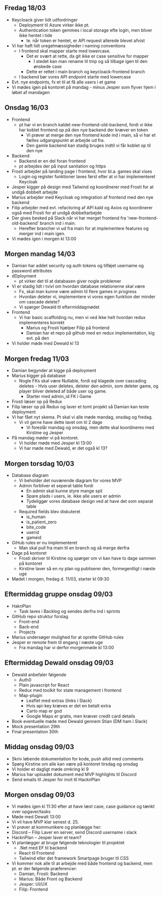 ## Fredag 18/03 ##
- Keycloack giver lidt udfordringer
  - Deployment til Azure virker ikke pt.
  - Authentication token gemmes i local storage efte login, men bliver ikke hentet i tide
    - Ie. når token er hentet, er API request allerede blevet afvist
- Vi har haft lidt uregelmæssigheder i naming conventions
  - I frontend skal mapper starte med lowercase.
    - Det er svært at rette, da git ikke er case sensitive for mapper
      - I stedet kan man rename til tmp og så tilbage igen til den ønskede case
    - Dette er rettet i main branch og keycloack-frontend branch
  - I backend bør vores API endpoint starte med lowercase
- Evt. nye endpoints, fx et til at få alle users i et game
- Vi mødes igen på kontoret på mandag - minus Jesper som flyver hjem i løbet af mandagen

## Onsdag 16/03 ##
- Frontend
  - pt har vi en branch kaldet new-frontend-old-backend, fordi vi ikke har koblet frontend op på den nye backend der kræver en token
    - Vi prøver at merge den nye frontend kode ind i main, så vi har et fælles udgangspunkt at arbejde ud fra.
    - Den gamle backend kan stadig bruges indtil vi får koblet op til den nye
- Backend
  - Backend er en del foran frontend
  - pt arbejdes der på input sanitation og https
- Frosti arbejder på landing page i frontend, hvor bl.a. games skal vises
  - Login og register funktioner laves først efter at vi har implementeret Keycloak
- Jesper kigger på design med Tailwind og koordinerer med Frosti for at undgå dobbelt arbejde
- Marius arbejder med Keycloak og integration af frontend med den nye backend
- Filip arbejder med evt. refactoring af API kald og Axios og koordinerer også med Frosti for at undgå dobbeltarbejde
- Der gives besked på Slack når vi har merget frontend fra 'new-frontend-old-backend' branch ind i main.
  - Herefter brancher vi ud fra main for at implementere features og merger ind i main igen.
- Vi mødes igen i morgen kl 13:00

## Morgen mandag 14/03 ##
- Damian har addet security og auth tokens og tilføjet username og password attributes 
- dDployment
  - pt virker det til at databasen giver nogle problemer
- Vi er stadig lidt i tvivl om hvordan database relationerne skal være
  - Fx, skal man kunne være admin til flere games in progress
  - Hvordan deleter vi, implementere vi vores egen funktion der minder om cascade delete?
  - Vi spørger Dewald til eftermiddagmødet
- Frontend
  - Vi har basic scaffolding nu, men vi ved ikke helt hvordan redux implementeres korrekt
    - Marius og Frosti hjælper Filip på frontend
    - Damian har et repo på github med en redux implementation, kig evt. på den
- Vi holder møde med Dewald kl 13

## Morgen fredag 11/03 ##
- Damian begynder at kigge på deployment
- Marius kigger på database
  - Nogle FKs skal være Nullable, fordi sql klagede over cascading deletes - Hvis user deletes, deleter den admin, som deleter game, og player bliver deleted af både user og game.
    - Starter med admin_id FK i Game
- Frosti læser op på Redux
- Filip læser op på Redux og laver et tomt projekt så Damian kan teste deployment
- Vi har fået nyt skema. Pt skal vi alle møde mandag, onsdag og fredag.
  - Vi vil gerne have dette lavet om til 2 dage
    - Vi foreslår mandag og onsdag, men dette skal koordineres med Kirstine og Jesper
- På mandag møder vi på kontoret.
  - Vi holder møde med Jesper kl 13:00
  - Vi har møde med Dewald, er det også kl 13?

## Morgen torsdag 10/03 ##
- Database diagram
  - Vi beholder det nuværende diagram for vores MVP
  - Admin forbliver et seperat table fordi
    - En admin skal kunne styre mange spil
    - Spare plads i users, ie. ikke alle users er admin
    - Tydeliggør vores database design ved at have det som separat table
  - Required fields blev diskuteret
    - is_human
    - is_patient_zero
    - bite_code
    - userid
    - gameid
- GiHub rules er nu implementeret
  - Man skal pull fra main til en branch og så merge derfra
- Dage på kontoret
  - Frosti skriver til Kirstine og spørger om vi kan have to dage sammen på kontoret
  - Kirstine laver så en ny plan og publiserer den, formegentligt i næste uge
- Mødet i morgen, fredag d. 11/03, starter kl 09:30

## Eftermiddag gruppe onsdag 09/03 ##
- HaknPlan
  - Task laves i Backlog og sendes derfra ind i sprints
- GitHub repo struktur forslag
  - Front-end
  - Back-end
  - Projects
- Marius undersøger mulighed for at oprette GitHub rules
- Jesper er remote frem til engang i næste uge
  - Fra mandag har vi derfor morgenmøde kl 13:00

## Eftermiddag Dewald onsdag 09/03 ##
- Dewald anbefaler følgende
  - Auth0
  - Plain javascript for React
  - Redux med toolkit for state management i frontend
  - Map-plugin
    - Leaflet med extras (links i Slack)
    - Hvis api-key kræves er det en betalt extra
    - Carto map er god
    - Google Maps er gratis, men kræver credit card details
- Book eventuelle møde med Dewald gennem Stian (DM ham i Slack)
- Mock presentation 29th
- Final presentation 30th


## Middag onsdag 09/03 ##
- Skriv løbende dokumentation for kode, push altid med comments
- Spørg Kirstine om alle kan være på kontoret tirsdag og onsdag
- Vi holder et dagligt møde omkring kl 9
- Marius har uploadet dokument med MVP highlights til Discord
- Send emails til Jesper for invit til HacknPlan


## Morgen onsdag 09/03 ##
- Vi mødes igen kl 11:30 efter at have læst case, case guidance og tænkt over opgaver/tasks
- Møde med Dewalt 13:00
- Vi vil have MVP klar senest d. 25.
- Vi prøver at kommunikere og planlægge her:
- Discord – Filip Laver en server, send Discord username i slack
- HacknPlan – Jesper laver et team?
- Vi planlægger at bruge følgende teknologier til projektet
  - .Net med EF til backend
  - React til Frontend
  - Tailwind eller det framework Smartpage bruger til CSS
- Vi kommer nok alle til at arbejde med både frontend og backend, men pt. er der følgende præferencer:
    - Damian, Frosti: Backend
    - Marius: Både Front og Backend
    - Jesper: UI/UX
    - Filip: Frontend 

